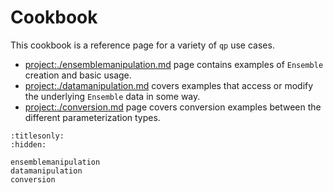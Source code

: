 # Cookbook

This cookbook is a reference page for a variety of `qp` use cases.

- <project:./ensemblemanipulation.md> page contains examples of `Ensemble` creation and basic usage.
- <project:./datamanipulation.md> covers examples that access or modify the underlying `Ensemble` data in some way.
- <project:./conversion.md> page covers conversion examples between the different parameterization types.

```{toctree}
:titlesonly:
:hidden:

ensemblemanipulation
datamanipulation
conversion

```

